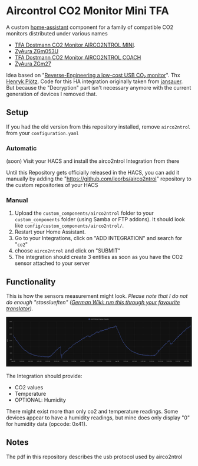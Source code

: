 # Aircontrol CO2 Monitor Mini TFA

A custom [home-assistant](https://www.home-assistant.io/) component for a family of compatible CO2 monitors distributed under various names
 - [TFA Dostmann CO2 Monitor AIRCO2NTROL MINI](https://www.tfa-dostmann.de/en/produkt/co2-monitor-airco2ntrol-mini/).
 - [ZyAura ZGm053U](https://www.zyaura.com/product-detail/zgm053u/)
 - [TFA Dostmann CO2 Monitor AIRCO2NTROL COACH](https://www.tfa-dostmann.de/en/product/co2-monitor-airco2ntrol-coach-31-5009/)
 - [ZyAura ZGm27](https://www.zyaura.com/product-detail/zgm27/)

Idea based on "[Reverse-Engineering a low-cost USB CO₂ monitor](https://hackaday.io/project/5301-reverse-engineering-a-low-cost-usb-co-monitor)".
Thx [Henryk Plötz](https://hackaday.io/henryk). Code for this HA integration originally taken from [jansauer](https://github.com/jansauer/home-assistant_config/tree/master/config/custom_components/airco2ntrol). 
But because the "Decryption" part isn't necessary anymore with the current generation of devices I removed that. 

## Setup
If you had the old version from this repository installed, remove ``airco2ntrol`` from your `configuration.yaml`
### Automatic
(soon) Visit your HACS and install the airco2ntrol Integration from there

Until this Repository gets officially released in the HACS, you can add it 
manually by adding the "https://github.com/leorbs/airco2ntrol" repository to the custom
repositories of your HACS

### Manual
1. Upload the `custom_components/airco2ntrol` folder to your `custom_components` folder (using Samba or FTP addons).
It should look like `config/custom_components/airco2ntrol/`.
2. Restart your Home Assistant.
3. Go to your Integrations, click on "ADD INTEGRATION" and search for "`co2`"
4. choose ``airco2ntrol`` and click on "SUBMIT"
5. The integration should create 3 entities as soon as you have the CO2 sensor attached to your server

## Functionality
This is how the sensors measurement might look. _Please note that I do not do enough "stosslueften"
([German Wiki: run this through your favourite translator](https://de.wikipedia.org/wiki/L%C3%BCftung#Sto%C3%9Fl%C3%BCftung))._

![component screenshot](images/screenshot.png)

The Integration should provide:
 - CO2 values
 - Temperature
 - OPTIONAL: Humidity

There might exist more than only co2 and temperature readings. 
Some devices appear to have a humidity readings, but mine does only display "0" for humidity data (opcode: 0x41).

## Notes

The pdf in this repository describes the usb protocol used by airco2ntrol

